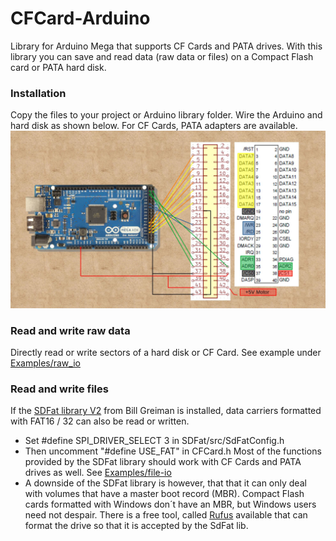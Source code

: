 # CFCard-Arduino
Library for Arduino Mega that supports CF Cards and PATA drives.
With this library you can save and read data (raw data or files) on a Compact Flash card or PATA hard disk. 

### Installation
Copy the files to your project or Arduino library folder. Wire the Arduino and hard disk as shown below. For CF Cards, PATA adapters are available.
![Connection](wiring.jpg?raw=true "Wiring between Arduino Mega and PATA connector")

### Read and write raw data
Directly read or write sectors of a hard disk or CF Card. See example under [Examples/raw_io](Examples/raw_io/raw_io.ino)

### Read and write files
If the [SDFat library V2](https://github.com/greiman/SdFat.git) from Bill Greiman is installed, data carriers formatted with FAT16 / 32 can also be read or written. 
- Set #define SPI_DRIVER_SELECT 3 in SDFat/src/SdFatConfig.h
- Then uncomment "#define USE_FAT" in CFCard.h 
Most of the functions provided by the SDFat library should work with CF Cards and PATA drives as well.
See [Examples/file-io](Examples/file_io/file_io.ino)
- A downside of the SDFat library is however, that that it can only deal with volumes that have a master boot record (MBR). Compact Flash cards formatted with Windows don´t have an MBR, but Windows users need not despair. There is a free tool, called [Rufus](https://rufus.ie) available that can format the drive so that it is accepted by the SdFat lib.   
